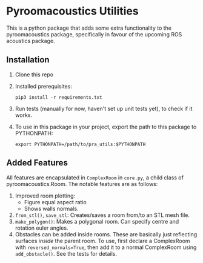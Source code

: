 # Pyroomacoustics Utilities

This is a python package that adds some extra functionality to the pyroomacoustics package, specifically in favour of the upcoming ROS acoustics package. 

## Installation

1. Clone this repo
2. Installed prerequisites:

    `pip3 install -r requirements.txt`

3. Run tests (manually for now, haven't set up unit tests yet), to check if it works.
4. To use in this package in your project, export the path to this package to PYTHONPATH:

    `export PYTHONPATH=/path/to/pra_utils:$PYTHONPATH`

## Added Features

All features are encapsulated in `ComplexRoom` in `core.py`, a child class of pyroomacoustics.Room. The notable features are as follows:

1. Improved room plotting:
    - Figure equal aspect ratio
    - Shows walls normals.
2. `from_stl()`, `save_stl`: Creates/saves a room from/to an STL mesh file.
3. `make_polygon()`: Makes a polygonal room. Can specify centre and rotation euler angles. 
4. Obstacles can be added inside rooms. These are basically just reflecting surfaces _inside_ the parent room. To use, first declare a ComplexRoom with `reversed_normals=True`, then add it to a normal ComplexRoom using `add_obstacle()`. See the tests for details.